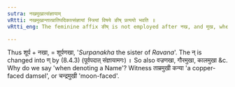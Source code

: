 ```yaml
---
sutra: नखमुखात्संज्ञायाम्
vRtti: नखमुखान्तात्प्रातिपदिकात्संज्ञायां स्त्रियां विषये ङीष् प्रत्ययो भवति ॥
vRtti_eng: The feminine affix ङीष् is not employed after नख, and मुख, when (the word at the end of which they stand) is a Name.

---
```

Thus शूर्प + नखा, = शूर्पणखा, '_Surpanakha_ the sister of _Ravana_'. The न् is changed into ण् by (8.4.3) (पूर्वपदात् संज्ञायामगः) ॥ So also वज्रणखा, गौरमुखा, कालमुखा &c. Why do we say 'when denoting a Name'? Witness ताम्रमुखी कन्या 'a copper-faced damsel', or चन्द्रमुखी 'moon-faced'.